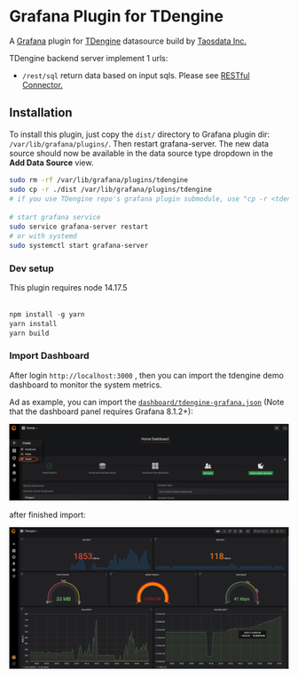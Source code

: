 # Grafana Plugin for TDengine

A [Grafana] plugin for [TDengine] datasource build by [Taosdata Inc.](https://www.taosdata.com)

TDengine backend server implement 1 urls:

* `/rest/sql` return data based on input sqls. Please see [RESTful Connector.](https://www.taosdata.com/cn/documentation/connector#restful)

## Installation

To install this plugin, just copy the `dist/` directory to Grafana plugin dir: `/var/lib/grafana/plugins/`. Then restart grafana-server. The new data source should now be available in the data source type dropdown in the **Add Data Source** view.

```sh
sudo rm -rf /var/lib/grafana/plugins/tdengine
sudo cp -r ./dist /var/lib/grafana/plugins/tdengine
# if you use TDengine repo's grafana plugin submodule, use "cp -r <tdengine-extrach-dir>/src/connector/grafanaplugin/dist /var/lib/grafana/plugins/tdengine" instead of above command.

# start grafana service
sudo service grafana-server restart
# or with systemd
sudo systemctl start grafana-server
```
### Dev setup

This plugin requires node 14.17.5

```javascript

npm install -g yarn
yarn install
yarn build
```

### Import Dashboard

After login `http://localhost:3000` , then you can import the tdengine demo dashboard to monitor the system metrics.

Ad as example, you can import the [`dashboard/tdengine-grafana.json`](dashboard/tdengine-grafana.json) (Note that the dashboard panel requires Grafana 8.1.2+):

![import_dashboard](./dashboard/import_dashboard.png)

after finished import:

![import_dashboard](/dashboard/tdengine_dashboard.png)

[TDengine]: https://github.com/taosdata/TDengine
[Grafana]: https://grafana.com
